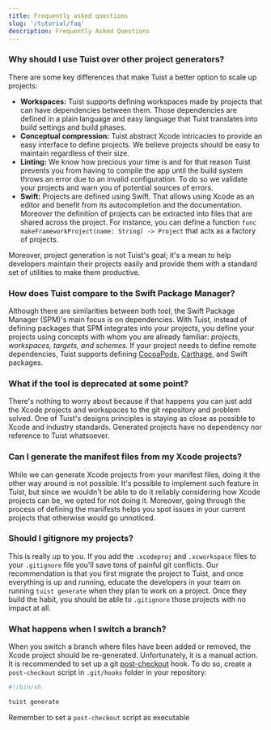 ```yaml
---
title: Frequently asked questions
slug: '/tutorial/faq'
description: Frequently Asked Questions
---
```


### Why should I use Tuist over other project generators?

There are some key differences that make Tuist a better option to scale up projects:

- **Workspaces:** Tuist supports defining workspaces made by projects that can have dependencies between them. Those dependencies are defined in a plain language and easy language that Tuist translates into build settings and build phases.
- **Conceptual compression:** Tuist abstract Xcode intricacies to provide an easy interface to define projects. We believe projects should be easy to maintain regardless of their size.
- **Linting:** We know how precious your time is and for that reason Tuist prevents you from having to compile the app until the build system throws an error due to an invalid configuration. To do so we validate your projects and warn you of potential sources of errors.
- **Swift:** Projects are defined using Swift. That allows using Xcode as an editor and benefit from its autocompletion and the documentation. Moreover the definition of projects can be extracted into files that are shared across the project. For instance, you can define a function `func makeFrameworkProject(name: String) -> Project` that acts as a factory of projects.

Moreover, project generation is not Tuist's goal; it's a mean to help developers maintain their projects easily and provide them with a standard set of utilities to make them productive.

### How does Tuist compare to the Swift Package Manager?

Although there are similarities between both tool, the Swift Package Manager (SPM)'s main focus is on dependencies. With Tuist, instead of defining packages that SPM integrates into your projects, you define your projects using concepts with whom you are already familiar: _projects, workspaces, targets, and schemes._ If your project needs to define remote dependencies, Tuist supports defining [CocoaPods](https://cocoapods.org), [Carthage](https://github.com/carthage/carthage), and Swift packages.

### What if the tool is deprecated at some point?

There's nothing to worry about because if that happens you can just add the Xcode projects and workspaces to the git repository and problem solved. One of Tuist's designs principles is staying as close as possible to Xcode and industry standards. Generated projects have no dependency nor reference to Tuist whatsoever.

### Can I generate the manifest files from my Xcode projects?

While we can generate Xcode projects from your manifest files, doing it the other way around is not possible. It's possible to implement such feature in Tuist, but since we wouldn't be able to do it reliably considering how Xcode projects can be, we opted for not doing it. Moreover, going through the process of defining the manifests helps you spot issues in your current projects that otherwise would go unnoticed.

### Should I gitignore my projects?

This is really up to you. If you add the `.xcodeproj` and `.xcworkspace` files to your `.gitignore` file you'll save tons of painful git conflicts. Our recommendation is that you first migrate the project to Tuist, and once everything is up and running, educate the developers in your team on running `tuist generate` when they plan to work on a project. Once they build the habit, you should be able to `.gitignore` those projects with no impact at all.

### What happens when I switch a branch?

When you switch a branch where files have been added or removed, the Xcode project should be re-generated. Unfortunately, it is a manual action. It is recommended to set up a git [post-checkout](https://www.git-scm.com/docs/githooks#_post_checkout) hook. To do so, create a `post-checkout` script in `.git/hooks` folder in your repository:

```bash
#!/bin/sh

tuist generate
```

Remember to set a `post-checkout` script as executable
